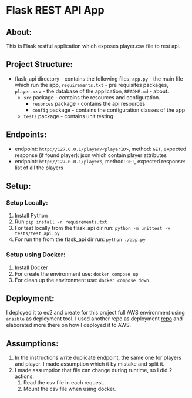 # Flask REST API App

## About:
This is Flask restful application which exposes player.csv file to rest api. 

## Project Structure:
* flask_api directory - contains the following files: ``app.py`` - the main file which run the app, ``requirements.txt`` - pre requisites packages, ``player.csv`` - the database of the application, ``README.md`` - about.
  * ``src`` package - contains the resources and configuration.
    * ``resorces`` package - contains the api resources
    * ``config`` package - contains the configuration classes of the app
  * ``tests`` package - contains unit testing.

## Endpoints:
* endpoint: ``http://127.0.0.1/player/<playerID>``, method: ``GET``, expected response (if found player): json which contain player attributes
* endpoint: ``http://127.0.0.1/players``, method: ``GET``, expected response: list of all the players

## Setup:

### Setup Locally:
1. Install Python
2. Run ``pip install -r requirements.txt``
3. For test locally from the flask_api dir run: ``python -m unittest -v tests/test_api.py``
4. For run the from the flask_api dir run: ``python ./app.py``

### Setup using Docker:
1. Install Docker
2. For create the environment use: ``docker compose up``
3. For clean up the environment use: ``docker compose down``


## Deployment:
I deployed it to ec2 and create for this project full AWS environment using ``ansible`` as deployment tool. 
I used another repo as deployment [repo](https://github.com/shaharkozi/ansible) and elaborated more there on how I deployed it to AWS.

## Assumptions:
1. In the instructions write duplicate endpoint, the same one for players and player. I made assumption which it by mistake and split it.
2. I made assumption that file can change during runtime, so I did 2 actions: 
   1) Read the csv file in each request.
   2) Mount the csv file when using docker.

